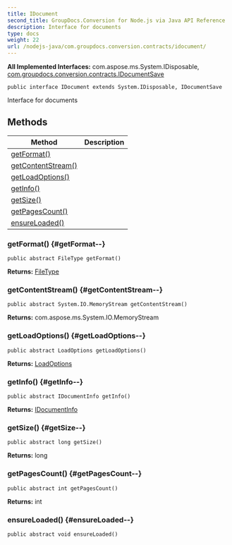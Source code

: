 ```yaml
---
title: IDocument
second_title: GroupDocs.Conversion for Node.js via Java API Reference
description: Interface for documents
type: docs
weight: 22
url: /nodejs-java/com.groupdocs.conversion.contracts/idocument/
---
```

**All Implemented Interfaces:**
com.aspose.ms.System.IDisposable, [com.groupdocs.conversion.contracts.IDocumentSave](../../com.groupdocs.conversion.contracts/idocumentsave)
```
public interface IDocument extends System.IDisposable, IDocumentSave
```

Interface for documents
## Methods

| Method | Description |
| --- | --- |
| [getFormat()](#getFormat--) |  |
| [getContentStream()](#getContentStream--) |  |
| [getLoadOptions()](#getLoadOptions--) |  |
| [getInfo()](#getInfo--) |  |
| [getSize()](#getSize--) |  |
| [getPagesCount()](#getPagesCount--) |  |
| [ensureLoaded()](#ensureLoaded--) |  |
### getFormat() {#getFormat--}
```
public abstract FileType getFormat()
```




**Returns:**
[FileType](../../com.groupdocs.conversion.filetypes/filetype)
### getContentStream() {#getContentStream--}
```
public abstract System.IO.MemoryStream getContentStream()
```




**Returns:**
com.aspose.ms.System.IO.MemoryStream
### getLoadOptions() {#getLoadOptions--}
```
public abstract LoadOptions getLoadOptions()
```




**Returns:**
[LoadOptions](../../com.groupdocs.conversion.options.load/loadoptions)
### getInfo() {#getInfo--}
```
public abstract IDocumentInfo getInfo()
```




**Returns:**
[IDocumentInfo](../../com.groupdocs.conversion.contracts.documentinfo/idocumentinfo)
### getSize() {#getSize--}
```
public abstract long getSize()
```




**Returns:**
long
### getPagesCount() {#getPagesCount--}
```
public abstract int getPagesCount()
```




**Returns:**
int
### ensureLoaded() {#ensureLoaded--}
```
public abstract void ensureLoaded()
```





